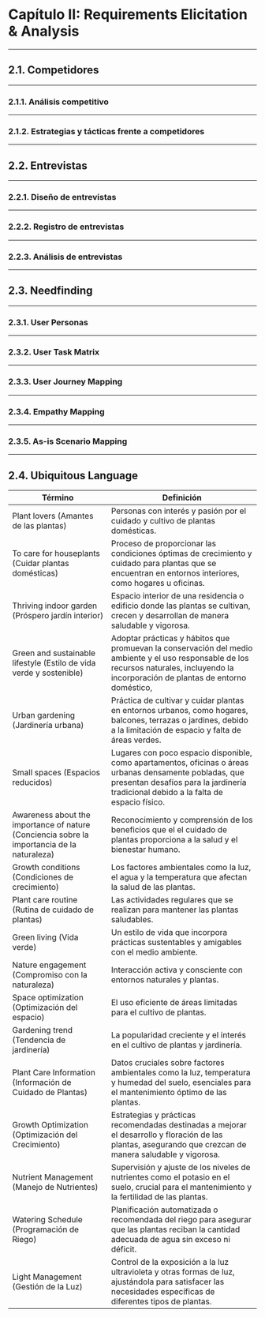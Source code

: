 # Capítulo II: Requirements Elicitation & Analysis
---
## 2.1. Competidores
---
### 2.1.1. Análisis competitivo
---
### 2.1.2. Estrategias y tácticas frente a competidores
---
## 2.2. Entrevistas
---
### 2.2.1. Diseño de entrevistas
---
### 2.2.2. Registro de entrevistas
---
### 2.2.3. Análisis de entrevistas
---
## 2.3. Needfinding
---
### 2.3.1. User Personas
---
### 2.3.2. User Task Matrix
---
### 2.3.3. User Journey Mapping
---
### 2.3.4. Empathy Mapping
---
### 2.3.5. As-is Scenario Mapping
---
## 2.4. Ubiquitous Language
|**Término**|**Definición**|
| - | - |
|Plant lovers (Amantes de las plantas)|Personas con interés y pasión por el cuidado y cultivo de plantas domésticas.|
|To care for houseplants (Cuidar plantas domésticas)|Proceso de proporcionar las condiciones óptimas de crecimiento y cuidado para plantas que se encuentran en entornos interiores, como hogares u oficinas.|
|Thriving indoor garden (Próspero jardín interior)|Espacio interior de una residencia o edificio donde las plantas se cultivan, crecen y desarrollan de manera saludable y vigorosa.|
|Green and sustainable lifestyle (Estilo de vida verde y sostenible)|Adoptar prácticas y hábitos que promuevan la conservación del medio ambiente y el uso responsable de los recursos naturales, incluyendo la incorporación de plantas de entorno doméstico,|
|Urban gardening (Jardinería urbana)|Práctica de cultivar y cuidar plantas en entornos urbanos, como hogares, balcones, terrazas o jardines, debido a la limitación de espacio y falta de áreas verdes.|
|Small spaces (Espacios reducidos)|Lugares con poco espacio disponible, como apartamentos, oficinas o áreas urbanas densamente pobladas, que presentan desafíos para la jardinería tradicional debido a la falta de espacio físico.|
|Awareness about the importance of nature (Conciencia sobre la importancia de la naturaleza)|Reconocimiento y comprensión de los beneficios que el el cuidado de plantas proporciona a la salud y el bienestar humano.|
|Growth conditions (Condiciones de crecimiento)|Los factores ambientales como la luz, el agua y la temperatura que afectan la salud de las plantas.|
|Plant care routine (Rutina de cuidado de plantas)|Las actividades regulares que se realizan para mantener las plantas saludables.|.
|Green living (Vida verde)|Un estilo de vida que incorpora prácticas sustentables y amigables con el medio ambiente.|
|Nature engagement (Compromiso con la naturaleza)|Interacción activa y consciente con entornos naturales y plantas.|
|Space optimization (Optimización del espacio)|El uso eficiente de áreas limitadas para el cultivo de plantas.|
|Gardening trend (Tendencia de jardinería)|La popularidad creciente y el interés en el cultivo de plantas y jardinería.|
|Plant Care Information (Información de Cuidado de Plantas)|Datos cruciales sobre factores ambientales como la luz, temperatura y humedad del suelo, esenciales para el mantenimiento óptimo de las plantas.|
|Growth Optimization (Optimización del Crecimiento)|Estrategias y prácticas recomendadas destinadas a mejorar el desarrollo y floración de las plantas, asegurando que crezcan de manera saludable y vigorosa.|
|Nutrient Management (Manejo de Nutrientes)|Supervisión y ajuste de los niveles de nutrientes como el potasio en el suelo, crucial para el mantenimiento y la fertilidad de las plantas.|
|Watering Schedule (Programación de Riego)|Planificación automatizada o recomendada del riego para asegurar que las plantas reciban la cantidad adecuada de agua sin exceso ni déficit.|
|Light Management (Gestión de la Luz)|Control de la exposición a la luz ultravioleta y otras formas de luz, ajustándola para satisfacer las necesidades específicas de diferentes tipos de plantas.|